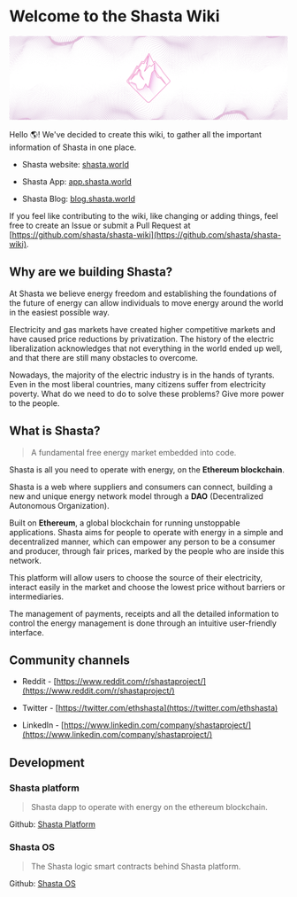 # Welcome to the Shasta Wiki

![](images/shasta-intro.png)

Hello 🌎! We've decided to create this wiki, to gather all the important information of Shasta in one place.

- Shasta website: [shasta.world](https://shasta.world/)

- Shasta App: [app.shasta.world](https://app.shasta.world)

- Shasta Blog: [blog.shasta.world](https://blog.shasta.world)

If you feel like contributing to the wiki, like changing or adding things, feel free to create an Issue or submit a Pull Request at [https://github.com/shasta/shasta-wiki](https://github.com/shasta/shasta-wiki).

## Why are we building Shasta?

At Shasta we believe energy freedom and establishing the foundations of the future of energy can allow individuals to move energy around the world in the easiest possible way.

Electricity and gas markets have created higher competitive markets and have caused price reductions by privatization. The history of the electric liberalization acknowledges that not everything in the world ended up well, and that there are still many obstacles to overcome.

Nowadays, the majority of the electric industry is in the hands of tyrants. Even in the most liberal countries, many citizens suffer from electricity poverty. What do we need to do to solve these problems? Give more power to the people.

## What is Shasta?
> A fundamental free energy market embedded into code.

Shasta is all you need to operate with energy, on the **Ethereum blockchain**.

Shasta is a web where suppliers and consumers can connect, building a new and unique energy network model through a **DAO** (Decentralized Autonomous Organization).

Built on **Ethereum**, a global blockchain for running unstoppable applications. Shasta aims for people to operate with energy in a simple and decentralized manner, which can empower any person to be a consumer and producer, through fair prices, marked by the people who are inside this network.

This platform will allow users to choose the source of their electricity, interact easily in the market and choose the lowest price without barriers or intermediaries.

The management of payments, receipts and all the detailed information to control the energy management is done through an intuitive user-friendly interface.

## Community channels
- Reddit - [https://www.reddit.com/r/shastaproject/](https://www.reddit.com/r/shastaproject/)

- Twitter - [https://twitter.com/ethshasta](https://twitter.com/ethshasta)

- LinkedIn - [https://www.linkedin.com/company/shastaproject/](https://www.linkedin.com/company/shastaproject/)

## Development
### Shasta platform
> Shasta dapp to operate with energy on the ethereum blockchain.

Github: [Shasta Platform](https://github.com/Shasta/Shasta)
### Shasta OS
> The Shasta logic smart contracts behind Shasta platform.

Github: [Shasta OS](https://github.com/Shasta/ShastaOS)
